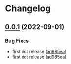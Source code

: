 # Changelog

## [0.0.1](https://github.com/harness/drone-desktop-docker-extension/compare/v0.0.0...v0.0.1) (2022-09-01)


### Bug Fixes

* first dot release ([ad985ea](https://github.com/harness/drone-desktop-docker-extension/commit/ad985ea105cabd9564f4b55835f8a460346bc6a6))
* first dot release ([ad985ea](https://github.com/harness/drone-desktop-docker-extension/commit/ad985ea105cabd9564f4b55835f8a460346bc6a6))
